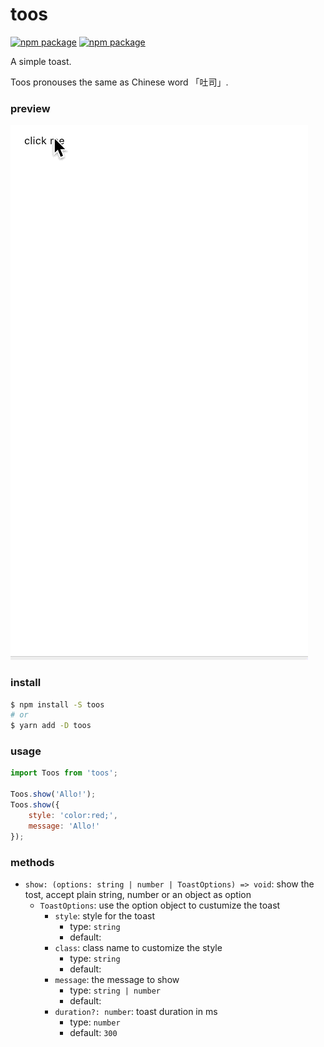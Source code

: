 toos
===

[![npm package](https://img.shields.io/npm/v/wayou/toos.svg)](https://www.npmjs.com/package/wayou/toos)
[![npm package](https://img.shields.io/npm/dm/wayou/toos.svg)](https://www.npmjs.com/package/wayou/toos)


A simple toast.

Toos pronouses the same as Chinese word 「吐司」.


### preview

![toos preview](./assets/preview.gif)


### install

```bash
$ npm install -S toos
# or
$ yarn add -D toos
```


### usage

```js
import Toos from 'toos';

Toos.show('Allo!');
Toos.show({
    style: 'color:red;',
    message: 'Allo!'
});
```


### methods

- `show: (options: string | number | ToastOptions) => void`: show the tost, accept plain string, number or an object as option
    - `ToastOptions`: use the option object to custumize the toast
        - `style`: style for the toast
            - type: `string`
            - default: ` `
        - `class`: class name to customize the style
            - type: `string`
            - default: ` `
        - `message`:  the message to show 
            - type: `string | number`
            - default: ` `
        - `duration?: number`: toast duration in ms
            - type: `number`
            - default: `300`







